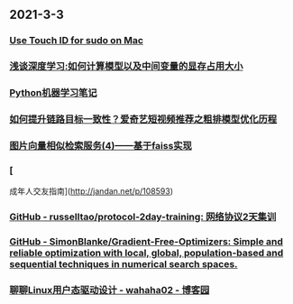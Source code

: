 
## 2021-3-3

### [Use Touch ID for sudo on Mac](https://davidwalsh.name/touch-sudo)

### [浅谈深度学习:如何计算模型以及中间变量的显存占用大小](https://juejin.cn/post/6934123292026470407)

### [Python机器学习笔记](https://juejin.cn/post/6926780822422831118)

### [如何提升链路目标一致性？爱奇艺短视频推荐之粗排模型优化历程](https://juejin.cn/post/6934575771985903630)

### [图片向量相似检索服务(4)——基于faiss实现](https://juejin.cn/post/6934160353848737806)

### [
成年人交友指南](http://jandan.net/p/108593)

### [GitHub - russelltao/protocol-2day-training: 网络协议2天集训](https://github.com/russelltao/protocol-2day-training)

### [GitHub - SimonBlanke/Gradient-Free-Optimizers: Simple and reliable optimization with local, global, population-based and sequential techniques in numerical search spaces.](https://github.com/SimonBlanke/Gradient-Free-Optimizers)

### [聊聊Linux用户态驱动设计 - wahaha02 - 博客园](https://www.cnblogs.com/wahaha02/p/8569074.html)